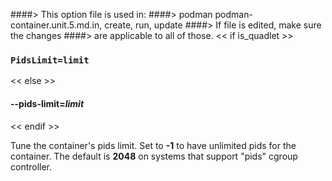 ####> This option file is used in:
####>   podman podman-container.unit.5.md.in, create, run, update
####> If file is edited, make sure the changes
####> are applicable to all of those.
<< if is_quadlet >>
### `PidsLimit=limit`
<< else >>
#### **--pids-limit**=*limit*
<< endif >>

Tune the container's pids limit. Set to **-1** to have unlimited pids for the container. The default is **2048** on systems that support "pids" cgroup controller.
